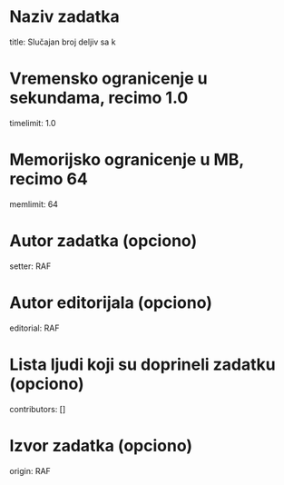 # Naziv zadatka
title: Slučajan broj deljiv sa k

# Vremensko ogranicenje u sekundama, recimo 1.0
timelimit: 1.0

# Memorijsko ogranicenje u MB, recimo 64
memlimit: 64

# Autor zadatka (opciono)
setter: RAF

# Autor editorijala (opciono)
editorial: RAF

# Lista ljudi koji su doprineli zadatku (opciono)
contributors: []

# Izvor zadatka (opciono)
origin: RAF
